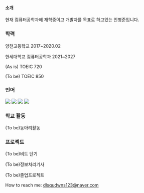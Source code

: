 #### 소개
현재 컴퓨터공학과에 재학중이고 개발자를 목표로 하고있는 인병준입니다.



### 학력
양천고등학교 2017~2020.02

한세대학교 컴퓨터공학과 2021~2027

(As is) TOEIC 720


(To be) TOEIC 850

### 언어
<img src ="https://img.shields.io/badge/HTML5-1B72BE.svg?&style=for-the-badge&logo=HTML5&logoColor=white"/> <img src="https://img.shields.io/badge/C-68BC71?style=flat-square&logo=C&logoColor=white"/> <img src="https://img.shields.io/badge/-C%23-000000?logo=Csharp&style=flat"/> <img src="https://img.shields.io/badge/Python-7E4DD2?style=flat-square&logo=Python&logoColor=white"/>  


### 학교 활동
(To be)동아리활동


### 프로젝트
(To be)비트 단기

(To be)정보처리기사

(To be)졸업프로젝트

How to reach me: dlsqudwns123@naver.com



